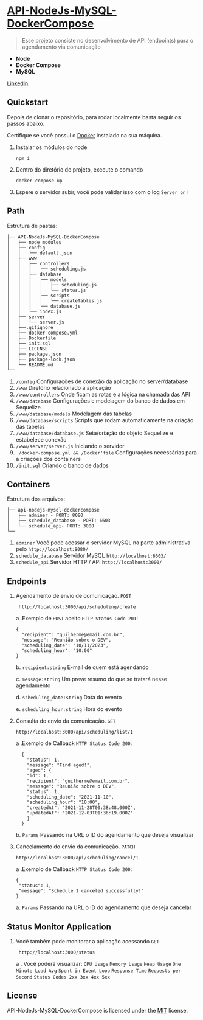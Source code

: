 
# [API-NodeJs-MySQL-DockerCompose](https://github.com/guglieelmor/API-NodeJs-MySQL-DockerCompose)

> Esse projeto consiste no desenvolvimento de API (endpoints) para o agendamento via comunicação


- **Node**
- **Docker Compose**
- **MySQL**

[Linkedin](https://www.linkedin.com/in/guglieelmor/).

## Quickstart

Depois de clonar o repositório, para rodar localmente basta seguir os passos abaixo.

Certifique se você possui o [Docker](https://docs.docker.com/get-docker/) instalado na sua máquina.

1. Instalar os módulos do node

    ```
    npm i
    ```

2. Dentro do diretório do projeto, execute o comando

    ```
    docker-compose up
    ```
3. Espere o servidor subir, você pode validar isso com o log ``` Server on! ```

## Path

Estrutura de pastas:


```
├── API-NodeJs-MySQL-DockerCompose
│   ├── node_modules
│   ├── config
│   │   └── default.json
│   ├── www
│   │   ├── controllers
│   │   │   └── scheduling.js
│   │   ├── database
│   │   │   ├── models
│   │   │   │   ├── scheduling.js
│   │   │   │   └── status.js
│   │   │   ├── scripts
│   │   │   │   └── createTables.js
│   │   │   └── database.js
│   │   └── index.js
│   ├── server
│   │   └── server.js
│   ├──.gitignore
│   ├── docker-compose.yml
│   ├── Dockerfile
│   ├── init.sql
│   ├── LICENSE
│   ├── package.json
│   ├── package-lock.json
│   └── README.md
└──

```

1. ``` /config ``` Configurações de conexão da aplicação no server/database
2. ``` /www ``` Diretório relacionado a aplicação 
3. ``` /www/controllers ``` Onde ficam as rotas e a lógica na chamada das API
4. ``` /www/database ``` Configurações e modelagem do banco de dados em Sequelize
5. ``` /www/database/models ``` Modelagem das tabelas
6. ``` /www/database/scripts ``` Scripts que rodam automaticamente na criação das tabelas
7. ``` /www/database/database.js ``` Seta/criação do objeto Sequelize e estabelece conexão
8. ``` /www/server/server.js ``` Iniciando o servidor
9. ``` /docker-compose.yml && /Docker'file``` Configurações necessárias para a criações dos containers
10. ```/init.sql``` Criando o banco de dados

## Containers

Estrutura dos arquivos:

```
├── api-nodejs-mysql-dockercompose
│   ├── adminer - PORT: 8080
│   ├── schedule_database - PORT: 6603
│   └── schedule_api- PORT: 3000
└──

```

1. ``` adminer ``` Você pode acessar o servidor MySQL na parte administrativa pelo  ``` http://localhost:8080/ ```
2. ``` schedule_database ``` Servidor MySQL ``` http://localhost:6603/ ```
3. ``` schedule_api ``` Servidor HTTP / API ``` http://localhost:3000/ ``` 

## Endpoints


1. Agendamento de envio de comunicação.
   ``` POST ```
    ```
     http://localhost:3000/api/scheduling/create
    ```
   
    a .Exemplo de ``` POST ``` aceito ``` HTTP Status Code 201 ```:

    ```
    {
      "recipient": "guilherme@email.com.br", 
      "message": "Reunião sobre o DEV", 
      "scheduling_date": "10/11/2023",
      "scheduling_hour": "10:00"
    }
    ```
   b. ```recipient:string``` E-mail de quem está agendando 

   c. ```message:string``` Um preve resumo do que se tratará nesse agendamento 

   d. ```scheduling_date:string``` Data do evento

   e. ```scheduling_hour:string``` Hora do evento


3. Consulta do envio da comunicação. ``` GET ```
    ```
    http://localhost:3000/api/scheduling/list/1
    ``` 
   a .Exemplo de Callback ``` HTTP Status Code 200 ```:

    ```
      {
        "status": 1,
        "message": "Find aged!",
        "aged": {
        "id": 1,
        "recipient": "guilherme@email.com.br",
        "message": "Reunião sobre o DEV",
        "status": 1,
        "scheduling_date": "2021-11-10",
        "scheduling_hour": "10:00",
        "createdAt": "2021-11-28T00:38:48.000Z",
        "updatedAt": "2021-12-03T01:36:19.000Z"
        }
      }
    ```
   
    b. ``` Params ``` Passando na URL o ID do agendamento que deseja visualizar


5. Cancelamento do envio da comunicação.  ``` PATCH ```
    ```
    http://localhost:3000/api/scheduling/cancel/1
    ```
   a .Exemplo de Callback ``` HTTP Status Code 200 ```:

    ```
   {
     "status": 1,
     "message": "Schedule 1 canceled successfully!"
   }
    ```

   a. ``` Params ``` Passando na URL o ID do agendamento que deseja cancelar

## Status Monitor Application

1. Você também pode monitorar a aplicação acessando  ``` GET ```
    ```
     http://localhost:3000/status
    ```

   a . Você poderá visualizar: ``` CPU Usage ``` ``` Memory Usage ``` ``` Heap Usage ``` ``` One Minute Load Avg ``` ``` Spent in Event Loop ``` ``` Response Time ``` ``` Requests per Second ``` ``` Status Codes
   2xx
   3xx
   4xx
   5xx ```


## License

API-NodeJs-MySQL-DockerCompose is licensed under the [MIT](https://en.wikipedia.org/wiki/MIT_License) license.

